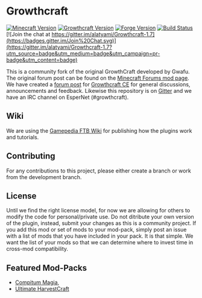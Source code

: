 Growthcraft 
===========

[![Minecraft Version](http://img.shields.io/minecraft/1.7.10.png?color=green)](https://minecraft.net/)
[![Growthcraft Version](http://img.shields.io/growthcraft/2.2.2.png?color=green)](https://github.com/alatyami/Growthcraft-1.7)
[![Forge Version](http://img.shields.io/forge/10.13.4.1448.png?color=green)](http://files.minecraftforge.net/)
[![Build Status](https://travis-ci.org/alatyami/Growthcraft-1.7.svg?branch=master)](https://travis-ci.org/alatyami/Growthcraft-1.7) [![Join the chat at https://gitter.im/alatyami/Growthcraft-1.7](https://badges.gitter.im/Join%20Chat.svg)](https://gitter.im/alatyami/Growthcraft-1.7?utm_source=badge&utm_medium=badge&utm_campaign=pr-badge&utm_content=badge)

This is a community fork of the original GrowthCraft developed by Gwafu. The 
original forum post can be found on the [Minecraft Forums mod page](http://www.minecraftforum.net/forums/mapping-and-modding/minecraft-mods/1286298-growthcraft-jul-15-2014-proper-1-7-10-release). We have created a [forum post](http://www.minecraftforum.net/forums/mapping-and-modding/minecraft-mods/wip-mods/2505072-growthcraft-community-edition-proper-1-7-10) for [Growthcraft CE](http://www.minecraftforum.net/forums/mapping-and-modding/minecraft-mods/wip-mods/2505072-growthcraft-community-edition-proper-1-7-10) for general discussions, announcements and feedback. Likewise this repository is on [Gitter](https://gitter.im/alatyami/Growthcraft-1.7) and we have an IRC channel on EsperNet (#growthcraft).

## Wiki

We are using the [Gamepedia FTB Wiki](http://ftb.gamepedia.com/GrowthCraft) for publishing how the plugins work and tutorials. 

## Contributing 

For any contributions to this project, please either create a branch or work from the development branch. 

## License

Until we find the right license model, for now we are allowing for others to modify the code for personal/private use. Do not ditribute your own version of the plugin, instead, submit your changes as this is a community project. If you add this mod or set of mods to your mod-pack, simply post an issue with a list of mods that you have included in your pack. It is that simple. We want the list of your mods so that we can determine where to invest time in cross-mod compatibility.

## Featured Mod-Packs

- [Compitum Magia](http://www.technicpack.net/modpack/compitum-magia.647447), 
- [Ultimate HarvestCraft](http://www.technicpack.net/modpack/ultimate-harvestcraft.566785)
